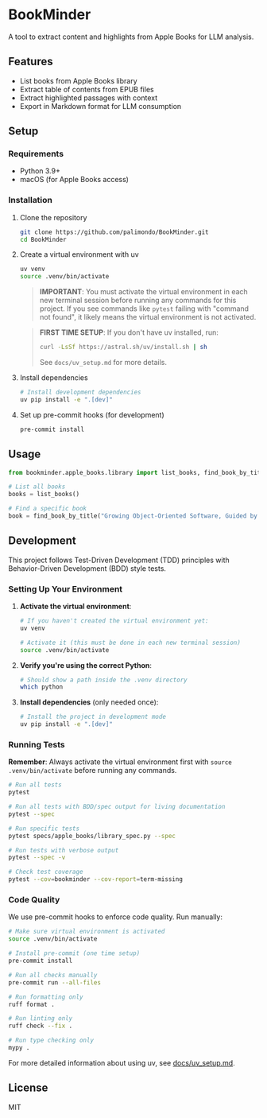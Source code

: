 # BookMinder

A tool to extract content and highlights from Apple Books for LLM analysis.

## Features

- List books from Apple Books library
- Extract table of contents from EPUB files
- Extract highlighted passages with context
- Export in Markdown format for LLM consumption

## Setup

### Requirements

- Python 3.9+
- macOS (for Apple Books access)

### Installation

1. Clone the repository
   ```bash
   git clone https://github.com/palimondo/BookMinder.git
   cd BookMinder
   ```

2. Create a virtual environment with uv
   ```bash
   uv venv
   source .venv/bin/activate
   ```

   > **IMPORTANT**: You must activate the virtual environment in each new terminal session before running any commands for this project. If you see commands like `pytest` failing with "command not found", it likely means the virtual environment is not activated.

   > **FIRST TIME SETUP**: If you don't have uv installed, run:
   > ```bash
   > curl -LsSf https://astral.sh/uv/install.sh | sh
   > ```
   > See `docs/uv_setup.md` for more details.

3. Install dependencies
   ```bash
   # Install development dependencies
   uv pip install -e ".[dev]"
   ```

4. Set up pre-commit hooks (for development)
   ```bash
   pre-commit install
   ```

## Usage

```python
from bookminder.apple_books.library import list_books, find_book_by_title

# List all books
books = list_books()

# Find a specific book
book = find_book_by_title("Growing Object-Oriented Software, Guided by Tests")
```

## Development

This project follows Test-Driven Development (TDD) principles with Behavior-Driven Development (BDD) style tests.

### Setting Up Your Environment

1. **Activate the virtual environment**:
   ```bash
   # If you haven't created the virtual environment yet:
   uv venv

   # Activate it (this must be done in each new terminal session)
   source .venv/bin/activate
   ```

2. **Verify you're using the correct Python**:
   ```bash
   # Should show a path inside the .venv directory
   which python
   ```

3. **Install dependencies** (only needed once):
   ```bash
   # Install the project in development mode
   uv pip install -e ".[dev]"
   ```

### Running Tests

**Remember**: Always activate the virtual environment first with `source .venv/bin/activate` before running any commands.

```bash
# Run all tests
pytest

# Run all tests with BDD/spec output for living documentation
pytest --spec

# Run specific tests
pytest specs/apple_books/library_spec.py --spec

# Run tests with verbose output
pytest --spec -v

# Check test coverage
pytest --cov=bookminder --cov-report=term-missing
```

### Code Quality

We use pre-commit hooks to enforce code quality. Run manually:

```bash
# Make sure virtual environment is activated
source .venv/bin/activate

# Install pre-commit (one time setup)
pre-commit install

# Run all checks manually
pre-commit run --all-files

# Run formatting only
ruff format .

# Run linting only
ruff check --fix .

# Run type checking only
mypy .
```

For more detailed information about using uv, see [docs/uv_setup.md](docs/uv_setup.md).

## License

MIT
